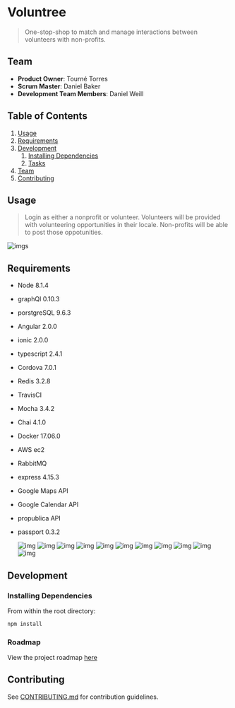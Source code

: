 # Voluntree

> One-stop-shop to match and manage interactions between volunteers with non-profits.

## Team

  - __Product Owner__: Tourné Torres
  - __Scrum Master__: Daniel Baker
  - __Development Team Members__: Daniel Weill

## Table of Contents

1. [Usage](#Usage)
1. [Requirements](#requirements)
1. [Development](#development)
    1. [Installing Dependencies](#installing-dependencies)
    1. [Tasks](#tasks)
1. [Team](#team)
1. [Contributing](#contributing)

## Usage

> Login as either a nonprofit or volunteer.
  Volunteers will be provided with volunteering opportunities in their locale. Non-profits will be able to post those oppotunities.

  ![img](http://i67.tinypic.com/2wfnwaa.png)s
## Requirements

- Node 8.1.4
- graphQl 0.10.3
- porstgreSQL 9.6.3
- Angular 2.0.0
- ionic 2.0.0
- typescript 2.4.1
- Cordova 7.0.1
- Redis 3.2.8
- TravisCI 
- Mocha 3.4.2
- Chai 4.1.0
- Docker 17.06.0
- AWS ec2
- RabbitMQ 
- express 4.15.3
- Google Maps API
- Google Calendar API
- propublica API
- passport 0.3.2


  ![img](https://modernizehq.com/assets/images/logos/express-logo.png)
  ![img](http://i.imgur.com/HGVMcvI.jpg)
  ![img](http://i.imgur.com/qVImrYi.png)
  ![img](http://i.imgur.com/xRyRSzZ.png)
  ![img](http://i.imgur.com/IbTUTeV.png)
  ![img](http://i.imgur.com/8F2dCMu.png)
  ![img](http://i.imgur.com/8w1TekC.png)
  ![img](http://i.imgur.com/cLffpWj.png)
  ![img](http://i.imgur.com/eVMI7sR.png)
  ![img](http://i.imgur.com/RZ4NAnn.png)
  ![img](http://i.imgur.com/7I5dTJ6.png)
  
## Development

### Installing Dependencies

From within the root directory:

```sh
npm install
```

### Roadmap

View the project roadmap [here](https://github.com/rainbow-table/volunteer/issues)


## Contributing

See [CONTRIBUTING.md](_CONTRIBUTING.md) for contribution guidelines.
